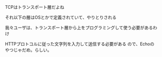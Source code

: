 TCPはトランスポート層だよね

それ以下の層はOSとかで定義されていて、やりとりされる

我々ユーザは、トランスポート層から上をプログラミングして使う必要があるわけ

HTTPプロトコルに従った文字列を入力して送信する必要がある
ので、Echoのやつじゃだめ。らしい。


